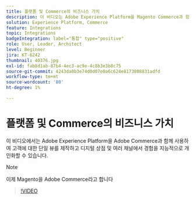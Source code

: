 ```yaml
---
title: 플랫폼 및 Commerce의 비즈니스 가치
description: 이 비디오는 Adobe Experience Platform을 Magento Commerce과 함께 사용하여 고객에 대한 단일 뷰를 제작하고 디지털 상점 및 여러 채널에서 경험을 지능적으로 개인화할 수 있습니다.
solution: Experience Platform, Commerce
feature: Integrations
topic: Integrations
badgeIntegration: label="통합" type="positive"
role: User, Leader, Architect
level: Beginner
jira: KT-6242
thumbnail: 40376.jpg
exl-id: fab8d1ab-87b4-4ec3-ac9e-4c8b3e3b8c75
source-git-commit: 4243da0b3e74d0d07e0a6c624e8173808831adfd
workflow-type: tm+mt
source-wordcount: '80'
ht-degree: 1%

---
```


# 플랫폼 및 Commerce의 비즈니스 가치

이 비디오에서는 Adobe Experience Platform을 Adobe Commerce과 함께 사용하여 고객에 대한 단일 뷰를 제작하고 디지털 상점 및 여러 채널에서 경험을 지능적으로 개인화할 수 있습니다.

>[!NOTE]
>
> 이제 Magento을 Adobe Commerce라고 합니다

>[!VIDEO](https://video.tv.adobe.com/v/40376?learn=on)

